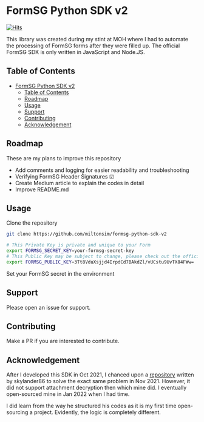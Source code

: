 # FormSG Python SDK v2

[![Hits](https://hits.seeyoufarm.com/api/count/incr/badge.svg?url=https%3A%2F%2Fgithub.com%2Fmiltonsim%2Fformsg-python-sdk-v2&count_bg=%2379C83D&title_bg=%23555555&icon=snapcraft.svg&icon_color=%23E7E7E7&title=Views&edge_flat=false)](https://hits.seeyoufarm.com)

This library was created during my stint at MOH where I had to automate the processing of FormSG forms after they were filled up. The official FormSG SDK is only written in JavaScript and Node.JS.

## Table of Contents

- [FormSG Python SDK v2](#formsg-python-sdk-v2)
  - [Table of Contents](#table-of-contents)
  - [Roadmap](#roadmap)
  - [Usage](#usage)
  - [Support](#support)
  - [Contributing](#contributing)
  - [Acknowledgement](#acknowledgement)

## Roadmap

These are my plans to improve this repository
- Add comments and logging for easier readability and troubleshooting 
- Verifying FormSG Header Signatures &#9745;
- Create Medium article to explain the codes in detail
- Improve README.md

## Usage

Clone the repository

```sh
git clone https://github.com/miltonsim/formsg-python-sdk-v2

# This Private Key is private and unique to your Form
export FORMSG_SECRET_KEY=your-formsg-secret-key
# This Public Key may be subject to change, please check out the official FormSG Javascript SDK for the latest Public Key
export FORMSG_PUBLIC_KEY=3Tt8VduXsjjd4IrpdCd7BAkdZl/vUCstu9UvTX84FWw=
```

Set your FormSG secret in the environment 

## Support

Please open an issue for support.

## Contributing

Make a PR if you are interested to contribute.

## Acknowledgement
After I developed this SDK in Oct 2021, I chanced upon a [repository](https://github.com/fivehealth/formsg-python-sdk) written by skylander86 to solve the exact same problem in Nov 2021. However, it did not support attachment decryption then which mine did. I eventually open-sourced mine in Jan 2022 when I had time.

I did learn from the way he structured his codes as it is my first time open-sourcing a project. Evidently, the logic is completely different.

